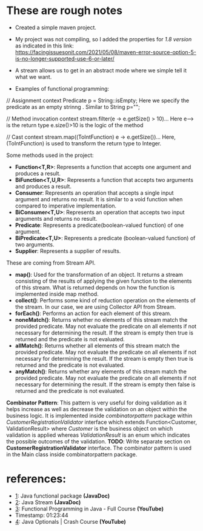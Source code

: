 # These are rough notes

- Created a simple maven project.

- My project was not compiling, so I added the properties for _1.8 version_ as indicated in this link: https://facingissuesonit.com/2021/05/08/maven-error-source-option-5-is-no-longer-supported-use-6-or-later/

- A stream allows us to get in an abstract mode where we simple tell it what we want.

- Examples of functional programming:

// Assignment context
     Predicate<String> p = String::isEmpty;
     Here we specify the predicate as an empty strinng .
     Similar to String p="";

// Method invocation context
     stream.filter(e -> e.getSize() > 10)...
     Here e--> is the return type 
     e.size()>10 is the logic of the method
     

// Cast context
     stream.map((ToIntFunction) e -> e.getSize())...
     Here,  (ToIntFunction) is used to transform the return type to Integer.
     
Some methods used in the project:
     
- **Function<T,R>**: Represents a function that accepts one argument and produces a result.
- **BiFunction<T,U,R>**: Represents a function that accepts two arguments and produces a result.
- **Consumer<T>**: Represents an operation that accepts a single input argument and returns no result. It is similar to a void function when compared to imperative implementation.
- **BiConsumer<T,U>**: Represents an operation that accepts two input arguments and returns no result.
- **Predicate<T>**: Represents a predicate(boolean-valued function) of one argument.
- **BiPredicate<T,U>**: Represents a predicate (boolean-valued function) of two arguments.
- **Supplier<T>**: Represents a supplier of results.

These are coming from Stream API.
- **map()**: Used for the transformation of an object.  It returns a stream consisting of the results of applying the given function to the elements of this stream. What is returned depends on how the function is implemented inside map method.
- **collect()**: Performs some kind of reduction operation on the elements of the stream. In our case, we are using Collector API from Stream.  
- **forEach()**: Performs an action for each element of this stream. 
- **noneMatch()**: Returns whether no elements of this stream match the provided predicate. May not evaluate the predicate on all elements if not necessary for determining the result. If the stream is empty then true is returned and the predicate is not evaluated. 
- **allMatch()**: Returns whether all elements of this stream match the provided predicate. May not evaluate the predicate on all elements if not necessary for determining the result. If the stream is empty then true is returned and the predicate is not evaluated. 
- **anyMatch()**: Returns whether any elements of this stream match the provided predicate. May not evaluate the predicate on all elements if not necessary for determining the result. If the stream is empty then false is returned and the predicate is not evaluated. 

**Combinator Pattern**: This pattern is very useful for doing validation as it helps increase as well as decrease the validation on an object within the business logic. It is implemented inside _combinatorpattern_ package within _CustomerRegistrationValidator_ interface which extends Function<Customer, ValidationResult> where _Customer_ is the business object on which validation is applied whereas _ValidationResult_ is an enum which indicates the possible outcomes of the validation. **TODO**: Write separate section on **CustomerRegistrationValidator** interface.
The combinator pattern is used in the Main class inside combinatorpattern package.

# references:
- [1](https://docs.oracle.com/javase/8/docs/api/java/util/function/package-summary.html#package.description): Java functional package **(JavaDoc)**
- [2](https://docs.oracle.com/javase/8/docs/api/java/util/stream/Stream.html): Java Stream **(JavaDoc)**
- [3](https://www.youtube.com/watch?v=rPSL1alFIjI): Functional Programming in Java - Full Course **(YouTube)**
- Timestamp: 01:23:44
- [4](https://www.youtube.com/watch?v=1xCxoOuDZuU): Java Optionals | Crash Course **(YouTube)**



